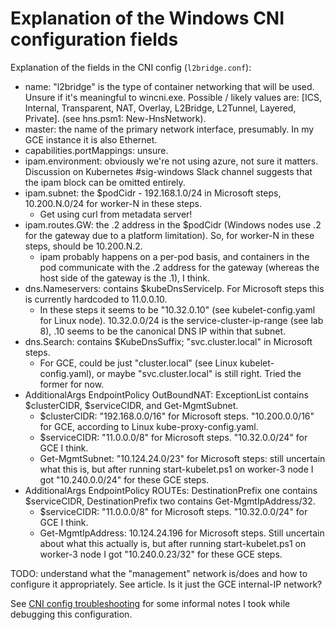 # Explanation of the Windows CNI configuration fields

Explanation of the fields in the CNI config (`l2bridge.conf`):

* name: "l2bridge" is the type of container networking that will be used. Unsure
  if it's meaningful to wincni.exe. Possible / likely values are: [ICS,
  Internal, Transparent, NAT, Overlay, L2Bridge, L2Tunnel, Layered, Private].
  (see hns.psm1: New-HnsNetwork).
* master: the name of the primary network interface, presumably. In my GCE
  instance it is also Ethernet.
* capabilities.portMappings: unsure.
* ipam.environment: obviously we're not using azure, not sure it matters.
  Discussion on Kubernetes #sig-windows Slack channel suggests that the ipam
  block can be omitted entirely.
* ipam.subnet: the $podCidr - 192.168.1.0/24 in Microsoft steps, 10.200.N.0/24
  for worker-N in these steps.
    - Get using curl from metadata server!
* ipam.routes.GW: the .2 address in the $podCidr (Windows nodes use .2 for the
  gateway due to a platform limitation). So, for worker-N in these steps, should
  be 10.200.N.2.
    - ipam probably happens on a per-pod basis, and containers in the pod
      communicate with the .2 address for the gateway (whereas the host side
      of the gateway is the .1), I think.
* dns.Nameservers: contains $kubeDnsServiceIp. For Microsoft steps this is currently
  hardcoded to 11.0.0.10.
    - In these steps it seems to be "10.32.0.10" (see kubelet-config.yaml for Linux
      node). 10.32.0.0/24 is the service-cluster-ip-range (see lab 8), .10 seems
      to be the canonical DNS IP within that subnet.
* dns.Search: contains $KubeDnsSuffix; "svc.cluster.local" in Microsoft steps.
    - For GCE, could be just "cluster.local" (see Linux kubelet-config.yaml), or
      maybe "svc.cluster.local" is still right. Tried the former for now.
* AdditionalArgs EndpointPolicy OutBoundNAT: ExceptionList contains
  $clusterCIDR, $serviceCIDR, and Get-MgmtSubnet.
    - $clusterCIDR: "192.168.0.0/16" for Microsoft steps. "10.200.0.0/16" for
      GCE, according to Linux kube-proxy-config.yaml.
    - $serviceCIDR: "11.0.0.0/8" for Microsoft steps. "10.32.0.0/24" for GCE I
      think.
    - Get-MgmtSubnet: "10.124.24.0/23" for Microsoft steps: still uncertain
      what this is, but after running start-kubelet.ps1 on worker-3 node I
      got "10.240.0.0/24" for these GCE steps.
* AdditionalArgs EndpointPolicy ROUTEs: DestinationPrefix one contains
  $serviceCIDR, DestinationPrefix two contains Get-MgmtIpAddress/32.
    - $serviceCIDR: "11.0.0.0/8" for Microsoft steps. "10.32.0.0/24" for GCE I
      think.
    - Get-MgmtIpAddress: 10.124.24.196 for Microsoft steps. Still uncertain
      about what this actually is, but after running start-kubelet.ps1 on
      worker-3 node I got "10.240.0.23/32" for these GCE steps.

TODO: understand what the "management" network is/does and how to configure it
appropriately. See article. Is it just the GCE internal-IP network?

See [CNI config
troubleshooting](troubleshooting/win-cni-config-troubleshooting.md) for some
informal notes I took while debugging this configuration.
